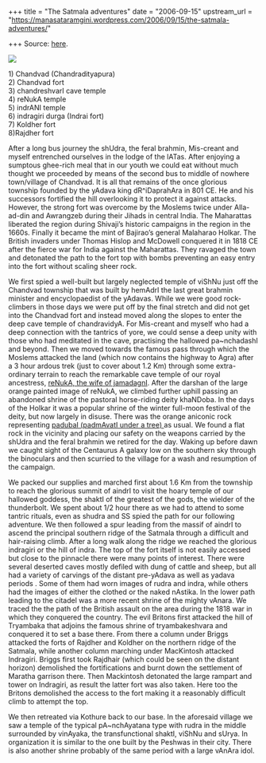 +++
title = "The Satmala adventures"
date = "2006-09-15"
upstream_url = "https://manasataramgini.wordpress.com/2006/09/15/the-satmala-adventures/"

+++
Source: [here](https://manasataramgini.wordpress.com/2006/09/15/the-satmala-adventures/).



[![](https://i1.wp.com/photos1.blogger.com/blogger/2010/410/320/satmala.jpg)](http://photos1.blogger.com/blogger/2010/410/1600/satmala.jpg)

1\) Chandvad (Chandradityapura)  
2) Chandvad fort  
3) chandreshvarI cave temple  
4) reNukA temple  
5) indrANI temple  
6) indragiri durga (Indrai fort)  
7) Koldher fort  
8)Rajdher fort

After a long bus journey the shUdra, the feral brahmin, Mis-creant and
myself entrenched ourselves in the lodge of the lATas. After enjoying a
sumptous ghee-rich meal that in our youth we could eat without much
thought we proceeded by means of the second bus to middle of nowhere
town/village of Chandvad. It is all that remains of the once glorious
township founded by the yAdava king dR^iDaprahAra in 801 CE. He and his
successors fortified the hill overlooking it to protect it against
attacks. However, the strong fort was overcome by the Moslems twice
under Alla-ad-din and Awrangzeb during their Jihads in central India.
The Maharattas liberated the region during Shivaji’s historic campaigns
in the region in the 1660s. Finally it became the mint of Bajirao’s
general Malaharao Holkar. The British invaders under Thomas Hislop and
McDowell conquered it in 1818 CE after the fierce war for India against
the Maharattas. They ravaged the town and detonated the path to the fort
top with bombs preventing an easy entry into the fort without scaling
sheer rock.

We first spied a well-built but largely neglected temple of viShNu just
off the Chandvad township that was built by hemAdrI the last great
brahmin minister and encyclopaedist of the yAdavas. While we were good
rock-climbers in those days we were put off by the final stretch and did
not get into the Chandvad fort and instead moved along the slopes to
enter the deep cave temple of chandravidyA. For Mis-creant and myself
who had a deep connection with the tantrics of yore, we could sense a
deep unity with those who had meditated in the cave, practising the
hallowed pa\~nchadashI and beyond. Then we moved towards the famous pass
through which the Moslems attacked the land (which now contains the
highway to Agra) after a 3 hour ardous trek (just to cover about 1.2 Km)
through some extra-ordinary terrain to reach the remarkable cave temple
of our royal ancestress, [reNukA, the wife of
jamadagnI](http://manasataramgini.wordpress.com/2006/03/death-of-renuka.html).
After the darshan of the large orange painted image of reNukA, we
climbed further uphill passing an abandoned shrine of the pastoral
horse-riding deity khaNDoba. In the days of the Holkar it was a popular
shrine of the winter full-moon festival of the deity, but now largely in
disuse. There was the orange aniconic rock representing [padubaI
(padmAvatI under a tree)
](http://manasataramgini.wordpress.com/2006/04/countryside-expeditions.html)as
usual. We found a flat rock in the vicinity and placing our safety on
the weapons carried by the shUdra and the feral brahmin we retired for
the day. Waking up before dawn we caught sight of the Centaurus A galaxy
low on the southern sky through the binoculars and then scurried to the
village for a wash and resumption of the campaign.

We packed our supplies and marched first about 1.6 Km from the township
to reach the glorious summit of aindrI to visit the hoary temple of our
hallowed goddess, the shaktI of the greatest of the gods, the wielder of
the thunderbolt. We spent about 1/2 hour there as we had to attend to
some tantric rituals, even as shudra and SS spied the path for our
following adventure. We then followed a spur leading from the massif of
aindrI to ascend the principal southern ridge of the Satmala through a
difficult and hair-raising climb. After a long walk along the ridge we
reached the glorious indragiri or the hill of indra. The top of the fort
itself is not easily accessed but close to the pinnacle there were many
points of interest. There were several deserted caves mostly defiled
with dung of cattle and sheep, but all had a variety of carvings of the
distant pre-yAdava as well as yadava periods . Some of them had worn
images of rudra and indra, while others had the images of either the
clothed or the naked nAstika. In the lower path leading to the citadel
was a more recent shrine of the mighty vAnara. We traced the the path of
the British assault on the area during the 1818 war in which they
conquered the country. The evil Britons first attacked the hill of
Tryambaka that adjoins the famous shrine of tryambakeshvara and
conquered it to set a base there. From there a column under Briggs
attacked the forts of Rajdher and Koldher on the northern ridge of the
Satmala, while another column marching under MacKintosh attacked
Indragiri. Briggs first took Rajdhair (which could be seen on the
distant horizon) demolished the fortifications and burnt down the
settlement of Maratha garrison there. Then Mackintosh detonated the
large rampart and tower on Indragiri, as result the latter fort was also
taken. Here too the Britons demolished the access to the fort making it
a reasonably difficult climb to attempt the top.

We then retreated via Kothure back to our base. In the aforesaid village
we saw a temple of the typical pA\~nchAyatana type with rudra in the
middle surrounded by vinAyaka, the transfunctional shaktI, viShNu and
sUrya. In organization it is similar to the one built by the Peshwas in
their city. There is also another shrine probably of the same period
with a large vAnAra idol.

